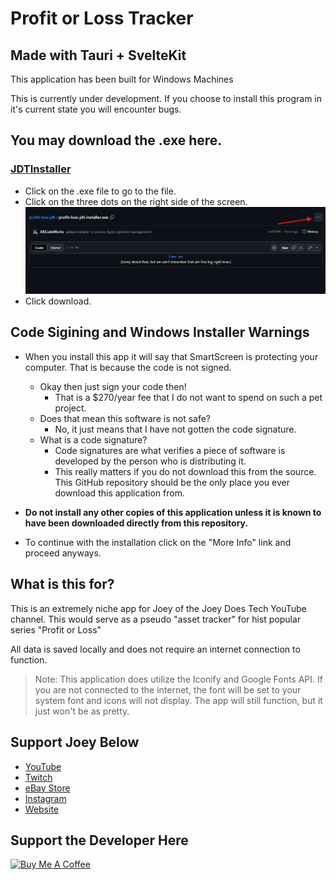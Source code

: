 # Profit or Loss Tracker

## Made with Tauri + SvelteKit

This application has been built for Windows Machines

This is currently under development. If you choose to install this program in it's current state you will encounter bugs.

## You may download the .exe here.

### [JDTInstaller](installers)

- Click on the .exe file to go to the file.
- Click on the three dots on the right side of the screen.
  ![installer](installscreen.png)
- Click download.

## Code Sigining and Windows Installer Warnings

- When you install this app it will say that SmartScreen is protecting your computer. That is because the code is not signed.

  - Okay then just sign your code then!
    - That is a $270/year fee that I do not want to spend on such a pet project.
  - Does that mean this software is not safe?
    - No, it just means that I have not gotten the code signature.
  - What is a code signature?
    - Code signatures are what verifies a piece of software is developed by the person who is distributing it.
    - This really matters if you do not download this from the source. This GitHub repository should be the only place you ever download this application from.

- **Do not install any other copies of this application unless it is known to have been downloaded directly from this repository.**

- To continue with the installation click on the "More Info" link and proceed anyways.

## What is this for?

This is an extremely niche app for Joey of the Joey Does Tech YouTube channel. This would serve as a pseudo "asset tracker" for hist popular series "Profit or Loss"

All data is saved locally and does not require an internet connection to function.

> Note: This application does utilize the Iconify and Google Fonts API. If you are not connected to the internet, the font will be set to your system font and icons will not display. The app will still function, but it just won't be as pretty.

## Support Joey Below

- [YouTube](https://www.youtube.com/c/JoeyDoesTech)
- [Twitch](https://twitch.tv/joeydoestech)
- [eBay Store](https://ebay.co.uk/str/joeydoestech)
- [Instagram](https://www.instagram.com/joeydoestech)
- [Website](https://www.joeydoestech.com)

## Support the Developer Here

<a href="buymeacoffee.com/akcoding916" target="_blank"><img src="https://cdn.buymeacoffee.com/buttons/default-yellow.png" alt="Buy Me A Coffee" height="41" width="174"></a>
